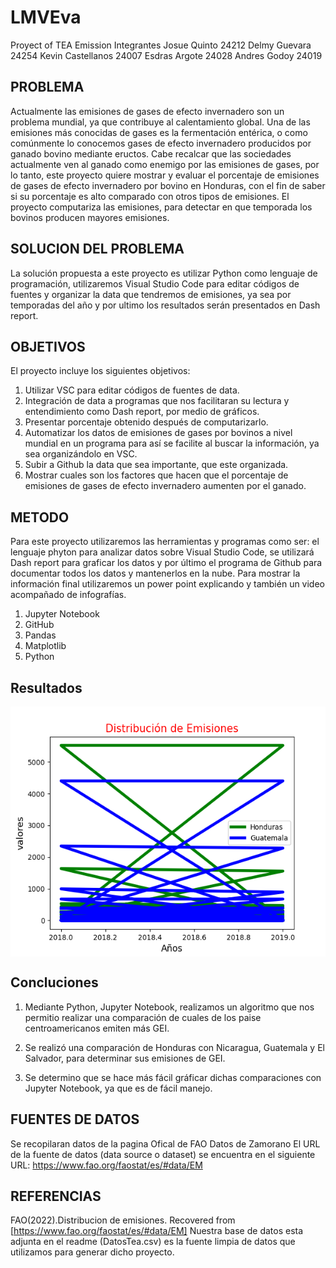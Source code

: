 # LMVEva
Proyect of TEA  Emission 
Integrantes 
Josue Quinto 24212
Delmy Guevara 24254
Kevin Castellanos 24007
Esdras Argote 24028
Andres Godoy 24019


## PROBLEMA

Actualmente las emisiones de gases de efecto invernadero son un problema mundial, ya que contribuye al calentamiento global.  Una de las emisiones más conocidas de gases es la fermentación entérica, o como comúnmente lo conocemos gases de efecto invernadero producidos por ganado bovino mediante eructos. Cabe recalcar que las sociedades actualmente ven al ganado como enemigo por las emisiones de gases, por lo tanto, este proyecto quiere mostrar y evaluar el porcentaje de emisiones de gases de efecto invernadero por bovino en Honduras, con el fin de saber si su porcentaje es alto comparado con otros tipos de emisiones. El proyecto computariza las emisiones, para detectar en que temporada los bovinos producen mayores emisiones. 

## SOLUCION DEL PROBLEMA 

La solución propuesta a este proyecto es utilizar Python como lenguaje de programación, utilizaremos Visual Studio Code para editar códigos de fuentes y organizar la data que tendremos de emisiones, ya sea por temporadas del año y por ultimo los resultados serán presentados en Dash report. 

## OBJETIVOS

El proyecto incluye los siguientes objetivos:

1.	Utilizar VSC para editar códigos de fuentes de data. 
2.	Integración de data a programas que nos facilitaran su lectura y entendimiento como Dash report, por medio de gráficos.
3.	Presentar porcentaje obtenido después de computarizarlo. 
4.	Automatizar los datos de emisiones de gases por bovinos a nivel mundial en un programa para así se facilite al buscar la información, ya sea organizándolo en VSC. 
5.	 Subir a Github la data que sea importante, que este organizada. 
6.	Mostrar cuales son los factores que hacen que el porcentaje de emisiones de gases de efecto invernadero aumenten por el ganado.

## METODO

Para este proyecto utilizaremos las herramientas y programas como ser: el lenguaje phyton para analizar datos sobre Visual Studio Code, se utilizará Dash report para graficar los datos y por último el programa de Github para documentar todos los datos y mantenerlos en la nube. Para mostrar la información final utilizaremos un power point explicando y también un video    acompañado de infografías. 

1. Jupyter Notebook
2. GitHub
3. Pandas
4. Matplotlib
5. Python

## Resultados


<img height="400" src="https://github.com/delmyguevara/TEA-Gr-fica/blob/main/Gr%C3%A1ficaProyecto.png" align="middle">

## Concluciones

1. Mediante Python, Jupyter Notebook, realizamos un algoritmo que nos permitio realizar una comparación de cuales de los paise centroamericanos emiten más GEI.

2. Se realizó una comparación de Honduras con Nicaragua, Guatemala y El Salvador, para determinar sus emisiones de GEI.

3. Se determino que se hace más fácil gráficar dichas comparaciones con Jupyter Notebook, ya que es de fácil manejo.

## FUENTES DE DATOS 

Se recopilaran datos de la pagina Ofical de FAO 
Datos de Zamorano 
El URL de la fuente de datos (data source o dataset) se encuentra en el siguiente URL: 
https://www.fao.org/faostat/es/#data/EM

## REFERENCIAS 

FAO(2022).Distribucion de emisiones. Recovered from [https://www.fao.org/faostat/es/#data/EM]
Nuestra base de datos esta adjunta en el readme (DatosTea.csv) es la fuente limpia de datos que utilizamos para generar dicho proyecto.
